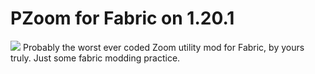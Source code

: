# PZoom for Fabric on 1.20.1
![](https://github.com/github/docs/actions/workflows/build.yml/badge.svg)
Probably the worst ever coded Zoom utility mod for Fabric, by yours truly. Just some fabric modding practice.